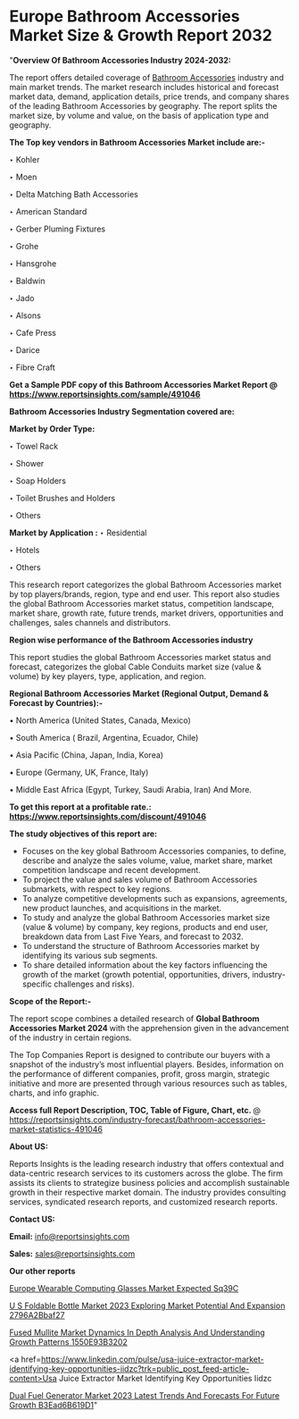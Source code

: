 # Europe Bathroom Accessories Market Size & Growth Report 2032

"<strong>Overview Of Bathroom Accessories Industry 2024-2032:</strong>

The report offers detailed coverage of <a href=https://www.reportsinsights.com/sample/491046>Bathroom Accessories</a> industry and main market trends. The market research includes historical and forecast market data, demand, application details, price trends, and company shares of the leading Bathroom Accessories by geography. The report splits the market size, by volume and value, on the basis of application type and geography.

<strong>The Top key vendors in Bathroom Accessories Market include are:- </strong>

‣ Kohler

‣ Moen

‣ Delta Matching Bath Accessories

‣ American Standard

‣ Gerber Pluming Fixtures

‣ Grohe

‣ Hansgrohe

‣ Baldwin

‣ Jado

‣ Alsons

‣ Cafe Press

‣ Darice

‣ Fibre Craft

<strong>Get a Sample PDF copy of this Bathroom Accessories Market Report </strong><strong>@ <a href=https://www.reportsinsights.com/sample/491046 style=color:#0000ff;>https://www.reportsinsights.com/sample/491046</a> </strong>

<strong>Bathroom Accessories Industry Segmentation covered are:</strong>

<strong>Market by Order Type: </strong>

‣ Towel Rack

‣ Shower

‣ Soap Holders

‣ Toilet Brushes and Holders

‣ Others

<strong>Market by Application :</strong>
 ‣ Residential

‣ Hotels

‣ Others

This research report categorizes the global Bathroom Accessories market by top players/brands, region, type and end user. This report also studies the global Bathroom Accessories market status, competition landscape, market share, growth rate, future trends, market drivers, opportunities and challenges, sales channels and distributors.

<strong>Region wise performance of the Bathroom Accessories industry</strong><strong> </strong>

This report studies the global Bathroom Accessories market status and forecast, categorizes the global Cable Conduits market size (value &amp; volume) by key players, type, application, and region. 

<strong>Regional Bathroom Accessories Market (Regional Output, Demand &amp; Forecast by Countries):-</strong>

• North America (United States, Canada, Mexico)

• South America ( Brazil, Argentina, Ecuador, Chile)

• Asia Pacific (China, Japan, India, Korea)

• Europe (Germany, UK, France, Italy)

• Middle East Africa (Egypt, Turkey, Saudi Arabia, Iran) And More.

<strong>To get this report at a profitable rate.: <a href=https://www.reportsinsights.com/discount/491046 style=color:#0000ff;>https://www.reportsinsights.com/discount/491046</a></strong>

<strong>The study objectives of this report are:</strong>
<ul>
  <li>Focuses on the key global Bathroom Accessories companies, to define, describe and analyze the sales volume, value, market share, market competition landscape and recent development.</li>
  <li>To project the value and sales volume of Bathroom Accessories submarkets, with respect to key regions.</li>
  <li>To analyze competitive developments such as expansions, agreements, new product launches, and acquisitions in the market.</li>
  <li>To study and analyze the global Bathroom Accessories market size (value &amp; volume) by company, key regions, products and end user, breakdown data from Last Five Years, and forecast to 2032.</li>
  <li>To understand the structure of Bathroom Accessories market by identifying its various sub segments.</li>
  <li>To share detailed information about the key factors influencing the growth of the market (growth potential, opportunities, drivers, industry-specific challenges and risks).</li>
</ul>
<strong>Scope of the Report:-</strong><strong> </strong>

The report scope combines a detailed research of <strong>Global Bathroom Accessories Market 2024 </strong>with the apprehension given in the advancement of the industry in certain regions.

The Top Companies Report is designed to contribute our buyers with a snapshot of the industry’s most influential players. Besides, information on the performance of different companies, profit, gross margin, strategic initiative and more are presented through various resources such as tables, charts, and info graphic.

<strong>Access full Report Description, TOC, Table of Figure, Chart, etc. </strong>@   <a href=https://reportsinsights.com/industry-forecast/bathroom-accessories-market-statistics-491046 style=color:#0000ff;>https://reportsinsights.com/industry-forecast/bathroom-accessories-market-statistics-491046</a>

<strong>About US:</strong>

Reports Insights is the leading research industry that offers contextual and data-centric research services to its customers across the globe. The firm assists its clients to strategize business policies and accomplish sustainable growth in their respective market domain. The industry provides consulting services, syndicated research reports, and customized research reports.

<strong>Contact US:</strong>

<p class=""""><b>Email:</b> <a href=mailto:info@reportsinsights.com>info@reportsinsights.com</a></p>
<p class=""""><b>Sales:</b> <a href=mailto:sales@reportsinsights.com>sales@reportsinsights.com</a></p>

<strong>Our other reports</strong>

<a href=https://www.linkedin.com/pulse/europe-wearable-computing-glasses-market-expected-sq39c/>Europe Wearable Computing Glasses Market Expected Sq39C</a>

<a href=https://medium.com/@singhaakesh50/u-s-foldable-bottle-market-2023-exploring-market-potential-and-expansion-2796a2bbaf27>U S Foldable Bottle Market 2023 Exploring Market Potential And Expansion 2796A2Bbaf27</a>

<a href=https://medium.com/@devikamore1785434/fused-mullite-market-dynamics-in-depth-analysis-and-understanding-growth-patterns-1550e93b3202>Fused Mullite Market Dynamics In Depth Analysis And Understanding Growth Patterns 1550E93B3202</a>

<a href=https://www.linkedin.com/pulse/usa-juice-extractor-market-identifying-key-opportunities-iidzc?trk=public_post_feed-article-content>Usa Juice Extractor Market Identifying Key Opportunities Iidzc</a>

<a href=https://medium.com/@g65914336/dual-fuel-generator-market-2023-latest-trends-and-forecasts-for-future-growth-b3ead6b619d1>Dual Fuel Generator Market 2023 Latest Trends And Forecasts For Future Growth B3Ead6B619D1</a>"
